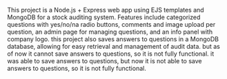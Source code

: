 <!-- Use this file to provide workspace-specific custom instructions to Copilot. For more details, visit https://code.visualstudio.com/docs/copilot/copilot-customization#_use-a-githubcopilotinstructionsmd-file -->

This project is a Node.js + Express web app using EJS templates and MongoDB for a stock auditing system. Features include categorized questions with yes/no/na radio buttons, comments and image upload per question, an admin page for managing questions, and an info panel with company logo.
this project also saves answers to questions in a MongoDB database, allowing for easy retrieval and management of audit data.
but as of now it cannot save answers to questions, so it is not fully functional.
it was able to save answers to questions, but now it is not able to save answers to questions, so it is not fully functional.



